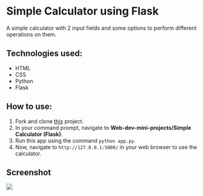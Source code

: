 # Simple Calculator using Flask

A simple calculator with 2 input fields and some options to perform different operations on them.

## Technologies used:

- HTML
- CSS
- Python
- Flask

## How to use:

1. Fork and clone [this](https://github.com/Ayushparikh-code/Web-dev-mini-projects) project.
2. In your command prompt, navigate to **Web-dev-mini-projects/Simple Calculator (Flask)**.
3. Run this app using the command `python app.py`.
4. Now, navigate to `http://127.0.0.1:5000/` in your web browser to use the calculator.

## Screenshot

<img src="https://imgur.com/sTJUKFy.png"/>
